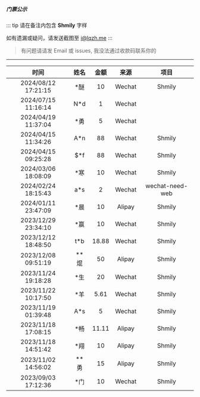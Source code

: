 ##### 门票公示

::: tip
请在备注内包含 <b>Shmily</b> 字样

如有遗漏或疑问，请发送截图至 i@lqzh.me
:::

> 有问题请请发 Email 或 issues, 我没法通过收款码联系你的


<hr />

|        时间         |  姓名  | 金额  |  来源  | 项目 |
| :-----------------: | :----: | :---: | :----: | :----: |
| 2024/08/12 17:21:15 |  *醚   |   10  | Wechat | Shmily  |
| 2024/07/15 11:16:14 |  N*d   |   1  | Wechat |  |
| 2024/04/19 11:37:04 |  *勇   |   5  | Wechat |  |
| 2024/04/15 11:34:26 |  A*n   |   88  | Wechat | Shmily |
| 2024/04/15 09:25:28 |  $*f   |   88  | Wechat | Shmily |
| 2024/03/06 18:08:09 |  *寒   |   10  | Wechat | Shmily |
| 2024/02/24 18:15:43 |  a*s   |   2  | Wechat | wechat-need-web |
| 2024/01/11 23:47:09 |  *晨   |   10  | Alipay |Shmily|
| 2023/12/29 23:34:10 |  *赢   |   10  | Wechat |Shmily|
| 2023/12/12 18:48:50 |  t*b   |   18.88  | Wechat |Shmily|
| 2023/12/08 09:51:19 |  **焜  |   50  | Alipay |Shmily|
| 2023/11/24 19:18:28 |  *生   |   20  | Wechat |Shmily|
| 2023/11/22 10:17:50 |  *羊   |  5.61 | Wechat |Shmily|
| 2023/11/19 01:39:48 |  A\*s  |   5   | Wechat |Shmily|
| 2023/11/18 17:08:15 |  \*畅  | 11.11 | Alipay |Shmily|
| 2023/11/18 14:51:42 |  \*翔  |  10   | Alipay |Shmily|
| 2023/11/02 14:56:02 | \*\*勇 |  15   | Alipay |Shmily|
| 2023/09/03 17:12:36 |  \*门  |  10   | Wechat |Shmily|
